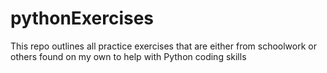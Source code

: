 # pythonExercises

This repo outlines all practice exercises that are either from schoolwork or others found on my own to help with Python coding skills

